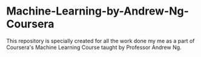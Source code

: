 # Machine-Learning-by-Andrew-Ng-Coursera

This repository is specially created for all the work done my me as a part of Coursera's Machine Learning Course taught by Professor Andrew Ng.
